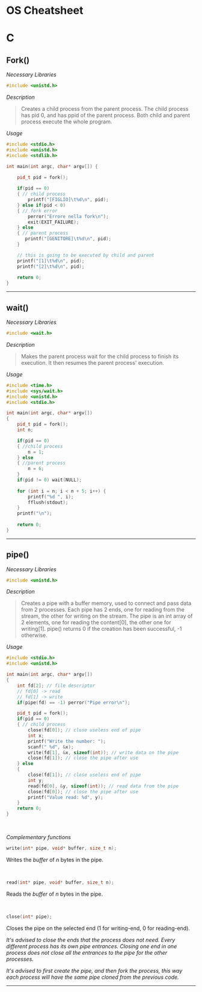 # OS Cheatsheet

# C

## Fork()

*Necessary Libraries*

```c
#include <unistd.h>
```

*Description*
> Creates a child process from the parent process.
> The child process has pid 0, and has ppid of the parent process.
> Both child and parent process execute the whole program. 

*Usage*

```cpp
#include <stdio.h>
#include <unistd.h>
#include <stdlib.h>

int main(int argc, char* argv[]) {
    
    pid_t pid = fork();

    if(pid == 0)
    { // child process
        printf("[FIGLIO]\t%d\n", pid);
    } else if(pid < 0)
    { // fork error
        perror("Errore nella fork\n");
        exit(EXIT_FAILURE);
    } else
    { // parent process
       printf("[GENITORE]\t%d\n", pid);
    }

    // this is going to be executed by child and parent
    printf("[1]\t%d\n", pid);
    printf("[2]\t%d\n", pid);
    
    return 0;
}
```
___

## wait()

*Necessary Libraries*

```cpp
#include <wait.h>
```

*Description*

> Makes the parent process wait for the child process to finish its execution.
> It then resumes the parent process' execution.

*Usage*

```cpp
#include <time.h>
#include <sys/wait.h>
#include <unistd.h>
#include <stdio.h>

int main(int argc, char* argv[])
{
    pid_t pid = fork();
    int n;

    if(pid == 0)
    { //child process
        n = 1;
    } else
    { //parent process
        n = 6;
    }
    if(pid != 0) wait(NULL);
    
    for (int i = n; i < n + 5; i++) {
        printf("%d ", i);
        fflush(stdout);
    }
    printf("\n");
    
    return 0;
}
```
---

## pipe()

*Necessary Libraries*

```cpp
#include <unistd.h>
```

*Description*

> Creates a pipe with a buffer memory, used to connect and pass
> data from 2 processes. Each pipe has 2 ends, one for reading from the stream,
> the other for writing on the stream. The pipe is an int array of 2 elements, one for 
> reading the content[0], the other one for writing[1]. pipe() returns 0 if the creation has been successful,
> -1 otherwise.

*Usage*

```cpp
#include <stdio.h>
#include <unistd.h>

int main(int argc, char* argv[])
{
    int fd[2]; // file descriptor
    // fd[0] -> read
    // fd[1] -> write
    if(pipe(fd) == -1) perror("Pipe error\n");

    pid_t pid = fork();
    if(pid == 0)
    { // child process
        close(fd[0]); // close useless end of pipe
        int x;
        printf("Write the number: ");
        scanf(" %d", &x);
        write(fd[1], &x, sizeof(int)); // write data on the pipe
        close(fd[1]); // close the pipe after use
    } else
    {
        close(fd[1]); // close useless end of pipe
        int y;
        read(fd[0], &y, sizeof(int)); // read data from the pipe
        close(fd[0]); // close the pipe after use 
        printf("Value read: %d", y);
    }
    return 0;
}
```
<br>

*Complementary functions*


```cpp
write(int* pipe, void* buffer, size_t n);
```
Writes the *buffer* of *n* bytes in the pipe. 

<br>

```cpp
read(int* pipe, void* buffer, size_t n);
```
Reads the *buffer* of *n* bytes in the pipe. 

<br>

```cpp
close(int* pipe);
```
Closes the pipe on the selected end (1 for writing-end, 0 for reading-end).

*It's advised to close the ends that the process does not need. Every different 
process has its own pipe entrances. Closing one end in one process does not close
all the entrances to the pipe for the other processes.*

*It's advised to first create the pipe, and then fork the process, this way each
process will have the same pipe cloned from the previous code.*

--- 


